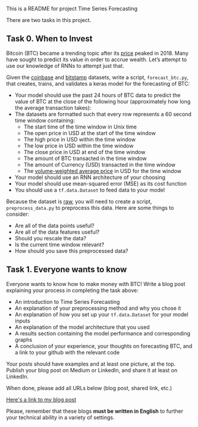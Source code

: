 This is a README for project Time Series Forecasting

There are two tasks in this project. 

## Task 0. When to Invest
Bitcoin (BTC) became a trending topic after its  [price](https://intranet.hbtn.io/rltoken/JGiW-D94g8VlAzwOBwdkuw "price")  peaked in 2018. Many have sought to predict its value in order to accrue wealth. Let’s attempt to use our knowledge of RNNs to attempt just that.

Given the  [coinbase](https://intranet.hbtn.io/rltoken/vEVzC0M9D73iMNUZqf7Tpg "coinbase")  and  [bitstamp](https://intranet.hbtn.io/rltoken/JjaZZyvz3hChdFxPNbc3hA "bitstamp")  datasets, write a script,  `forecast_btc.py`, that creates, trains, and validates a keras model for the forecasting of BTC:

-   Your model should use the past 24 hours of BTC data to predict the value of BTC at the close of the following hour (approximately how long the average transaction takes):
-   The datasets are formatted such that every row represents a 60 second time window containing:
    -   The start time of the time window in Unix time
    -   The open price in USD at the start of the time window
    -   The high price in USD within the time window
    -   The low price in USD within the time window
    -   The close price in USD at end of the time window
    -   The amount of BTC transacted in the time window
    -   The amount of Currency (USD) transacted in the time window
    -   The  [volume-weighted average price](https://intranet.hbtn.io/rltoken/G0uAWRA037gh9RypZZBMqA "volume-weighted average price")  in USD for the time window
-   Your model should use an RNN architecture of your choosing
-   Your model should use mean-squared error (MSE) as its cost function
-   You should use a  `tf.data.Dataset`  to feed data to your model

Because the dataset is  [raw](https://intranet.hbtn.io/rltoken/bPiBmLbVH_WBtfKh0t8v5A "raw"), you will need to create a script,  `preprocess_data.py`  to preprocess this data. Here are some things to consider:

-   Are all of the data points useful?
-   Are all of the data features useful?
-   Should you rescale the data?
-   Is the current time window relevant?
-   How should you save this preprocessed data?

## Task 1. Everyone wants to know
Everyone wants to know how to make money with BTC! Write a blog post explaining your process in completing the task above:

-   An introduction to Time Series Forecasting
-   An explanation of your preprocessing method and why you chose it
-   An explanation of how you set up your  `tf.data.Dataset`  for your model inputs
-   An explanation of the model architecture that you used
-   A results section containing the model performance and corresponding graphs
-   A conclusion of your experience, your thoughts on forecasting BTC, and a link to your github with the relevant code

Your posts should have examples and at least one picture, at the top. Publish your blog post on Medium or LinkedIn, and share it at least on LinkedIn.

When done, please add all URLs below (blog post, shared link, etc.)

[Here's a link to my blog post](https://docs.google.com/document/d/1Xn8ZmnkmOyO5_cTkngqdmWFgelAApgPpRDIm8O6hqbc/edit?usp=sharing)

Please, remember that these blogs  **must be written in English**  to further your technical ability in a variety of settings.
